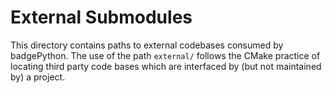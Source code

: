 # External Submodules

This directory contains paths to external codebases consumed by badgePython. The
use of the path `external/` follows the CMake practice of locating third party
code bases which are interfaced by (but not maintained by) a project.


<!--
vim: ts=2 sw=2 sts et tw=80
-->
